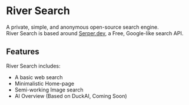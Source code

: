 # River Search
A private, simple, and anonymous open-source search engine.  
River Search is based around [Serper.dev](https://serper.dev/), a Free, Google-like search API.  

## Features
River Search includes:
* A basic web search
* Minimalistic Home-page
* Semi-working Image search
* AI Overview (Based on DuckAI, Coming Soon)
